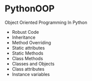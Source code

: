 # PythonOOP

Object Oriented Programming In Python

- Robust Code
- Inheritance
- Method Overriding
- Static attributes
- Static Methods
- Class Methods
- Classes and Objects
- Class attributes
- Instance variables
